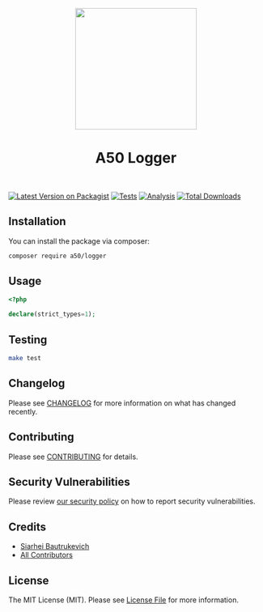<p align="center">
    <a href="https://github.com/A50dev" target="_blank">
        <img src="https://avatars0.githubusercontent.com/u/86768962" height="240px">
    </a>
    <h1 align="center">A50 Logger</h1>
    <br>
</p>

[![Latest Version on Packagist](https://img.shields.io/packagist/v/a50/logger.svg?style=flat-square)](https://packagist.org/packages/a50/logger)
[![Tests](https://github.com/a50/logger/actions/workflows/test.yml/badge.svg?branch=main)](https://github.com/a50/logger/actions/workflows/test.yml)
[![Analysis](https://github.com/a50/logger/actions/workflows/analyse.yml/badge.svg?branch=main)](https://github.com/a50/logger/actions/workflows/analyse.yml)
[![Total Downloads](https://img.shields.io/packagist/dt/a50/logger.svg?style=flat-square)](https://packagist.org/packages/a50/logger)
## Installation

You can install the package via composer:

```bash
composer require a50/logger
```

## Usage

```php
<?php

declare(strict_types=1);

```

## Testing

```bash
make test
```

## Changelog

Please see [CHANGELOG](CHANGELOG.md) for more information on what has changed recently.

## Contributing

Please see [CONTRIBUTING](.github/CONTRIBUTING.md) for details.

## Security Vulnerabilities

Please review [our security policy](../../security/policy) on how to report security vulnerabilities.

## Credits

- [Siarhei Bautrukevich](https://github.com/bautrukevich)
- [All Contributors](../../contributors)

## License

The MIT License (MIT). Please see [License File](LICENSE.md) for more information.
